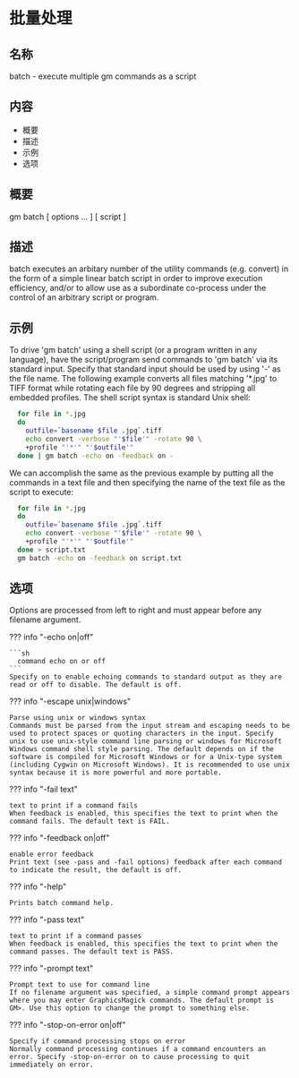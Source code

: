 # 批量处理

## 名称

batch - execute multiple gm commands as a script

## 内容

- 概要
- 描述
- 示例
- 选项

## 概要

gm batch [ options ... ] [ script ]

## 描述

batch executes an arbitary number of the utility commands (e.g. convert) in the form of a simple linear batch script in order to improve execution efficiency, and/or to allow use as a subordinate co-process under the control of an arbitrary script or program.

## 示例

To drive 'gm batch' using a shell script (or a program written in any language), have the script/program send commands to 'gm batch' via its standard input. Specify that standard input should be used by using '-' as the file name. The following example converts all files matching '*.jpg' to TIFF format while rotating each file by 90 degrees and stripping all embedded profiles. The shell script syntax is standard Unix shell:

```sh
  for file in *.jpg
  do
    outfile=`basename $file .jpg`.tiff
    echo convert -verbose "'$file'" -rotate 90 \
    +profile "'*'" "'$outfile'"
  done | gm batch -echo on -feedback on -
```

We can accomplish the same as the previous example by putting all the commands in a text file and then specifying the name of the text file as the script to execute:

```sh
  for file in *.jpg
  do
    outfile=`basename $file .jpg`.tiff
    echo convert -verbose "'$file'" -rotate 90 \
    +profile "'*'" "'$outfile'"
  done > script.txt
  gm batch -echo on -feedback on script.txt
```

## 选项

Options are processed from left to right and must appear before any filename argument.


??? info "-echo on|off"

    ```sh
      command echo on or off
    ```
    Specify on to enable echoing commands to standard output as they are read or off to disable. The default is off.


??? info "-escape unix|windows"

    Parse using unix or windows syntax
    Commands must be parsed from the input stream and escaping needs to be used to protect spaces or quoting characters in the input. Specify unix to use unix-style command line parsing or windows for Microsoft Windows command shell style parsing. The default depends on if the software is compiled for Microsoft Windows or for a Unix-type system (including Cygwin on Microsoft Windows). It is recommended to use unix syntax because it is more powerful and more portable.

??? info "-fail text"

    text to print if a command fails
    When feedback is enabled, this specifies the text to print when the command fails. The default text is FAIL.

??? info "-feedback on|off"

    enable error feedback
    Print text (see -pass and -fail options) feedback after each command to indicate the result, the default is off.

??? info "-help"

    Prints batch command help.

??? info "-pass text"

    text to print if a command passes
    When feedback is enabled, this specifies the text to print when the command passes. The default text is PASS.

??? info "-prompt text"

    Prompt text to use for command line
    If no filename argument was specified, a simple command prompt appears where you may enter GraphicsMagick commands. The default prompt is GM>. Use this option to change the prompt to something else.

??? info "-stop-on-error on|off"

    Specify if command processing stops on error
    Normally command processing continues if a command encounters an error. Specify -stop-on-error on to cause processing to quit immediately on error.